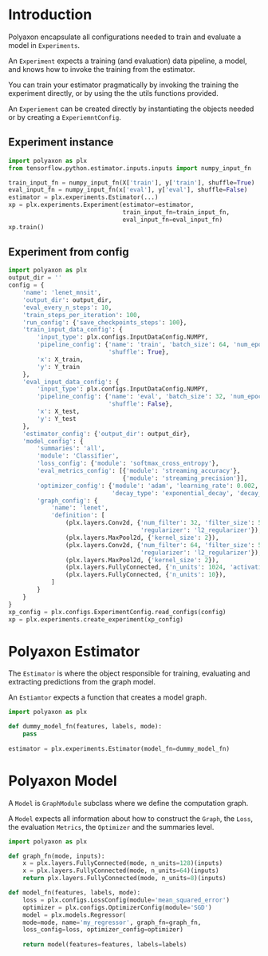 # Introduction

Polyaxon encapsulate all configurations needed to train and evaluate a model in `Experiments`.

An `Experiment` expects a training (and evaluation) data pipeline, a model, and knows how to invoke the training from the estimator.

You can train your estimator pragmatically by invoking the training the experiment directly, or by using the the utils functions provided.

An `Experiement` can be created directly by instantiating the objects needed or by creating a `ExperiemntConfig`.


## Experiment instance

```python
import polyaxon as plx
from tensorflow.python.estimator.inputs.inputs import numpy_input_fn

train_input_fn = numpy_input_fn(X['train'], y['train'], shuffle=True)
eval_input_fn = numpy_input_fn(x['eval'], y['eval'], shuffle=False)
estimator = plx.experiments.Estimator(...)
xp = plx.experiments.Experiment(estimator=estimator, 
                                train_input_fn=train_input_fn,
                                eval_input_fn=eval_input_fn)
xp.train()
```


## Experiment from config

```python
import polyaxon as plx
output_dir = ''
config = {
    'name': 'lenet_mnsit',
    'output_dir': output_dir,
    'eval_every_n_steps': 10,
    'train_steps_per_iteration': 100,
    'run_config': {'save_checkpoints_steps': 100},
    'train_input_data_config': {
        'input_type': plx.configs.InputDataConfig.NUMPY,
        'pipeline_config': {'name': 'train', 'batch_size': 64, 'num_epochs': None,
                            'shuffle': True},
        'x': X_train,
        'y': Y_train
    },
    'eval_input_data_config': {
        'input_type': plx.configs.InputDataConfig.NUMPY,
        'pipeline_config': {'name': 'eval', 'batch_size': 32, 'num_epochs': None,
                            'shuffle': False},
        'x': X_test,
        'y': Y_test
    },
    'estimator_config': {'output_dir': output_dir},
    'model_config': {
        'summaries': 'all',
        'module': 'Classifier',
        'loss_config': {'module': 'softmax_cross_entropy'},
        'eval_metrics_config': [{'module': 'streaming_accuracy'},
                                {'module': 'streaming_precision'}],
        'optimizer_config': {'module': 'adam', 'learning_rate': 0.002,
                             'decay_type': 'exponential_decay', 'decay_rate': 0.2},
        'graph_config': {
            'name': 'lenet',
            'definition': [
                (plx.layers.Conv2d, {'num_filter': 32, 'filter_size': 5, 'strides': 1,
                                     'regularizer': 'l2_regularizer'}),
                (plx.layers.MaxPool2d, {'kernel_size': 2}),
                (plx.layers.Conv2d, {'num_filter': 64, 'filter_size': 5,
                                     'regularizer': 'l2_regularizer'}),
                (plx.layers.MaxPool2d, {'kernel_size': 2}),
                (plx.layers.FullyConnected, {'n_units': 1024, 'activation': 'tanh'}),
                (plx.layers.FullyConnected, {'n_units': 10}),
            ]
        }
    }
}
xp_config = plx.configs.ExperimentConfig.read_configs(config)
xp = plx.experiments.create_experiment(xp_config)
```


# Polyaxon Estimator

The `Estimator` is where the object responsible for training, evaluating and extracting predictions from the graph model.

An `Estiamtor` expects a function that creates a model graph.  


```python
import polyaxon as plx

def dummy_model_fn(features, labels, mode):
    pass
      
estimator = plx.experiments.Estimator(model_fn=dummy_model_fn)
```

# Polyaxon Model

A `Model` is `GraphModule` subclass where we define the computation graph.

A `Model` expects all information about how to construct the `Graph`, the `Loss`, the evaluation `Metrics`, the `Optimizer` and the summaries level.


```python
import polyaxon as plx

def graph_fn(mode, inputs):
    x = plx.layers.FullyConnected(mode, n_units=128)(inputs)
    x = plx.layers.FullyConnected(mode, n_units=64)(inputs)
    return plx.layers.FullyConnected(mode, n_units=8)(inputs)

def model_fn(features, labels, mode):
    loss = plx.configs.LossConfig(module='mean_squared_error')
    optimizer = plx.configs.OptimizerConfig(module='SGD')
    model = plx.models.Regressor(
    mode=mode, name='my_regressor', graph_fn=graph_fn, 
    loss_config=loss, optimizer_config=optimizer)
    
    return model(features=features, labels=labels)
```
